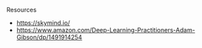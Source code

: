 
Resources
* https://skymind.io/
* https://www.amazon.com/Deep-Learning-Practitioners-Adam-Gibson/dp/1491914254



